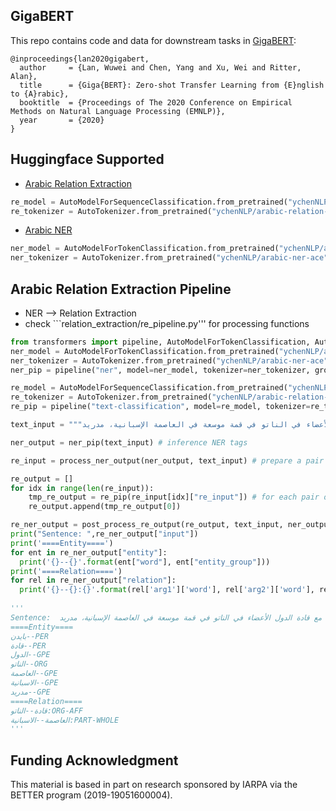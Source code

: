 ## GigaBERT
This repo contains code and data for downstream tasks in [GigaBERT](https://arxiv.org/pdf/2004.14519.pdf):

	@inproceedings{lan2020gigabert,
	  author     = {Lan, Wuwei and Chen, Yang and Xu, Wei and Ritter, Alan},
  	  title      = {Giga{BERT}: Zero-shot Transfer Learning from {E}nglish to {A}rabic},
  	  booktitle  = {Proceedings of The 2020 Conference on Empirical Methods on Natural Language Processing (EMNLP)},
  	  year       = {2020}
  	} 

## Huggingface Supported
- [Arabic Relation Extraction](https://huggingface.co/ychenNLP/arabic-relation-extraction)
```python
re_model = AutoModelForSequenceClassification.from_pretrained("ychenNLP/arabic-relation-extraction")
re_tokenizer = AutoTokenizer.from_pretrained("ychenNLP/arabic-relation-extraction")
```
- [Arabic NER](https://huggingface.co/ychenNLP/arabic-ner-ace)
```python
ner_model = AutoModelForTokenClassification.from_pretrained("ychenNLP/arabic-ner-ace")
ner_tokenizer = AutoTokenizer.from_pretrained("ychenNLP/arabic-ner-ace")
```
## Arabic Relation Extraction Pipeline
- NER --> Relation Extraction
- check ```relation_extraction/re_pipeline.py''' for processing functions
```python
from transformers import pipeline, AutoModelForTokenClassification, AutoTokenizer, AutoModelForSequenceClassification
ner_model = AutoModelForTokenClassification.from_pretrained("ychenNLP/arabic-ner-ace")
ner_tokenizer = AutoTokenizer.from_pretrained("ychenNLP/arabic-ner-ace")
ner_pip = pipeline("ner", model=ner_model, tokenizer=ner_tokenizer, grouped_entities=True)

re_model = AutoModelForSequenceClassification.from_pretrained("ychenNLP/arabic-relation-extraction")
re_tokenizer = AutoTokenizer.from_pretrained("ychenNLP/arabic-relation-extraction")
re_pip = pipeline("text-classification", model=re_model, tokenizer=re_tokenizer)

text_input = """ويتزامن ذلك مع اجتماع بايدن مع قادة الدول الأعضاء في الناتو في قمة موسعة في العاصمة الإسبانية، مدريد."""

ner_output = ner_pip(text_input) # inference NER tags

re_input = process_ner_output(ner_output, text_input) # prepare a pair of entity and predict relation type

re_output = []
for idx in range(len(re_input)):
    tmp_re_output = re_pip(re_input[idx]["re_input"]) # for each pair of entity, predict relation
    re_output.append(tmp_re_output[0])

re_ner_output = post_process_re_output(re_output, text_input, ner_output) # post process NER and relation predictions
print("Sentence: ",re_ner_output["input"])
print('====Entity====')
for ent in re_ner_output["entity"]:
  print('{}--{}'.format(ent["word"], ent["entity_group"]))
print('====Relation====')
for rel in re_ner_output["relation"]:
  print('{}--{}:{}'.format(rel['arg1']['word'], rel['arg2']['word'], rel['relation_type']['label']))
  
'''
Sentence:  ويتزامن ذلك مع اجتماع بايدن مع قادة الدول الأعضاء في الناتو في قمة موسعة في العاصمة الإسبانية، مدريد.
====Entity====
بايدن--PER
قادة--PER
الدول--GPE
الناتو--ORG
العاصمة--GPE
الاسبانية--GPE
مدريد--GPE
====Relation====
قادة--الناتو:ORG-AFF
العاصمة--الاسبانية:PART-WHOLE
'''
```

## Funding Acknowledgment
This material is based in part on research sponsored by IARPA via the BETTER program (2019-19051600004).
